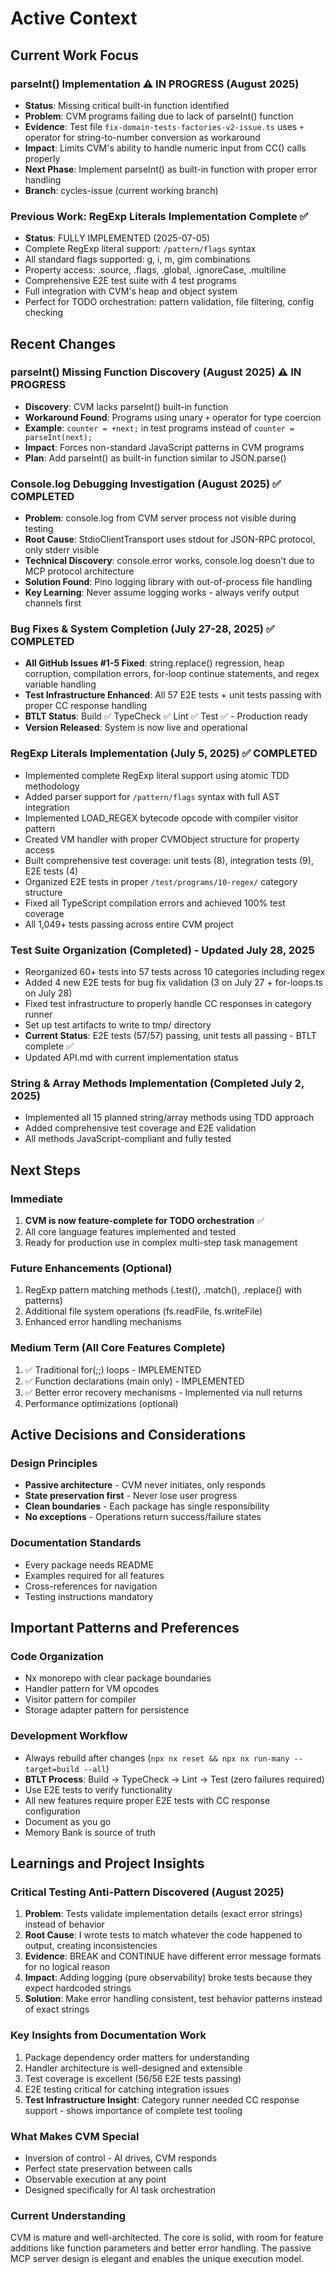 # Active Context

## Current Work Focus

### parseInt() Implementation ⚠️ IN PROGRESS (August 2025)
- **Status**: Missing critical built-in function identified
- **Problem**: CVM programs failing due to lack of parseInt() function
- **Evidence**: Test file `fix-domain-tests-factories-v2-issue.ts` uses `+` operator for string-to-number conversion as workaround
- **Impact**: Limits CVM's ability to handle numeric input from CC() calls properly
- **Next Phase**: Implement parseInt() as built-in function with proper error handling
- **Branch**: cycles-issue (current working branch)

### Previous Work: RegExp Literals Implementation Complete ✅
- **Status**: FULLY IMPLEMENTED (2025-07-05)
- Complete RegExp literal support: `/pattern/flags` syntax
- All standard flags supported: g, i, m, gim combinations
- Property access: .source, .flags, .global, .ignoreCase, .multiline
- Comprehensive E2E test suite with 4 test programs
- Full integration with CVM's heap and object system
- Perfect for TODO orchestration: pattern validation, file filtering, config checking

## Recent Changes

### parseInt() Missing Function Discovery (August 2025) ⚠️ IN PROGRESS
- **Discovery**: CVM lacks parseInt() built-in function
- **Workaround Found**: Programs using unary `+` operator for type coercion
- **Example**: `counter = +next;` in test programs instead of `counter = parseInt(next);`
- **Impact**: Forces non-standard JavaScript patterns in CVM programs
- **Plan**: Add parseInt() as built-in function similar to JSON.parse()

### Console.log Debugging Investigation (August 2025) ✅ COMPLETED  
- **Problem**: console.log from CVM server process not visible during testing
- **Root Cause**: StdioClientTransport uses stdout for JSON-RPC protocol, only stderr visible  
- **Technical Discovery**: console.error works, console.log doesn't due to MCP protocol architecture
- **Solution Found**: Pino logging library with out-of-process file handling
- **Key Learning**: Never assume logging works - always verify output channels first

### Bug Fixes & System Completion (July 27-28, 2025) ✅ COMPLETED
- **All GitHub Issues #1-5 Fixed**: string.replace() regression, heap corruption, compilation errors, for-loop continue statements, and regex variable handling
- **Test Infrastructure Enhanced**: All 57 E2E tests + unit tests passing with proper CC response handling
- **BTLT Status**: Build ✅ TypeCheck ✅ Lint ✅ Test ✅ - Production ready
- **Version Released**: System is now live and operational

### RegExp Literals Implementation (July 5, 2025) ✅ COMPLETED
- Implemented complete RegExp literal support using atomic TDD methodology
- Added parser support for `/pattern/flags` syntax with full AST integration
- Implemented LOAD_REGEX bytecode opcode with compiler visitor pattern
- Created VM handler with proper CVMObject structure for property access
- Built comprehensive test coverage: unit tests (8), integration tests (9), E2E tests (4)
- Organized E2E tests in proper `/test/programs/10-regex/` category structure
- Fixed all TypeScript compilation errors and achieved 100% test coverage
- All 1,049+ tests passing across entire CVM project

### Test Suite Organization (Completed) - Updated July 28, 2025
- Reorganized 60+ tests into 57 tests across 10 categories including regex
- Added 4 new E2E tests for bug fix validation (3 on July 27 + for-loops.ts on July 28)
- Fixed test infrastructure to properly handle CC responses in category runner
- Set up test artifacts to write to tmp/ directory
- **Current Status**: E2E tests (57/57) passing, unit tests all passing - BTLT complete ✅
- Updated API.md with current implementation status

### String & Array Methods Implementation (Completed July 2, 2025)
- Implemented all 15 planned string/array methods using TDD approach
- Added comprehensive test coverage and E2E validation
- All methods JavaScript-compliant and fully tested

## Next Steps

### Immediate
1. **CVM is now feature-complete for TODO orchestration** ✅
2. All core language features implemented and tested
3. Ready for production use in complex multi-step task management

### Future Enhancements (Optional)
1. RegExp pattern matching methods (.test(), .match(), .replace() with patterns)
2. Additional file system operations (fs.readFile, fs.writeFile)
3. Enhanced error handling mechanisms

### Medium Term (All Core Features Complete)
1. ✅ Traditional for(;;) loops - IMPLEMENTED
2. ✅ Function declarations (main only) - IMPLEMENTED  
3. ✅ Better error recovery mechanisms - Implemented via null returns
4. Performance optimizations (optional)

## Active Decisions and Considerations

### Design Principles
- **Passive architecture** - CVM never initiates, only responds
- **State preservation first** - Never lose user progress
- **Clean boundaries** - Each package has single responsibility
- **No exceptions** - Operations return success/failure states

### Documentation Standards
- Every package needs README
- Examples required for all features
- Cross-references for navigation
- Testing instructions mandatory

## Important Patterns and Preferences

### Code Organization
- Nx monorepo with clear package boundaries
- Handler pattern for VM opcodes
- Visitor pattern for compiler
- Storage adapter pattern for persistence

### Development Workflow
- Always rebuild after changes (`npx nx reset && npx nx run-many --target=build --all`)
- **BTLT Process**: Build → TypeCheck → Lint → Test (zero failures required)
- Use E2E tests to verify functionality
- All new features require proper E2E tests with CC response configuration
- Document as you go
- Memory Bank is source of truth

## Learnings and Project Insights

### Critical Testing Anti-Pattern Discovered (August 2025)
1. **Problem**: Tests validate implementation details (exact error strings) instead of behavior
2. **Root Cause**: I wrote tests to match whatever the code happened to output, creating inconsistencies
3. **Evidence**: BREAK and CONTINUE have different error message formats for no logical reason
4. **Impact**: Adding logging (pure observability) broke tests because they expect hardcoded strings
5. **Solution**: Make error handling consistent, test behavior patterns instead of exact strings

### Key Insights from Documentation Work
1. Package dependency order matters for understanding
2. Handler architecture is well-designed and extensible
3. Test coverage is excellent (56/56 E2E tests passing)
4. E2E testing critical for catching integration issues
5. **Test Infrastructure Insight**: Category runner needed CC response support - shows importance of complete test tooling

### What Makes CVM Special
- Inversion of control - AI drives, CVM responds
- Perfect state preservation between calls
- Observable execution at any point
- Designed specifically for AI task orchestration

### Current Understanding
CVM is mature and well-architected. The core is solid, with room for feature additions like function parameters and better error handling. The passive MCP server design is elegant and enables the unique execution model.